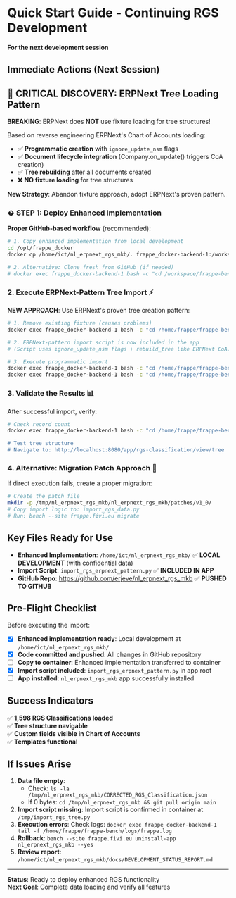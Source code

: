 # Quick Start Guide - Continuing RGS Development
**For the next development session**

## Immediate Actions (Next Session)

## 🚨 CRITICAL DISCOVERY: ERPNext Tree Loading Pattern

**BREAKING**: ERPNext does **NOT** use fixture loading for tree structures! 

Based on reverse engineering ERPNext's Chart of Accounts loading:
- ✅ **Programmatic creation** with `ignore_update_nsm` flags
- ✅ **Document lifecycle integration** (Company.on_update() triggers CoA creation)  
- ✅ **Tree rebuilding** after all documents created
- ❌ **NO fixture loading** for tree structures

**New Strategy**: Abandon fixture approach, adopt ERPNext's proven pattern.

### � STEP 1: Deploy Enhanced Implementation
**Proper GitHub-based workflow** (recommended):

```bash
# 1. Copy enhanced implementation from local development
cd /opt/frappe_docker
docker cp /home/ict/nl_erpnext_rgs_mkb/. frappe_docker-backend-1:/workspace/frappe-bench/apps/nl_erpnext_rgs_mkb/

# 2. Alternative: Clone fresh from GitHub (if needed)
# docker exec frappe_docker-backend-1 bash -c "cd /workspace/frappe-bench/apps && rm -rf nl_erpnext_rgs_mkb && git clone https://github.com/erjeve/nl_erpnext_rgs_mkb.git"
```

### 2. Execute ERPNext-Pattern Tree Import ⚡
**NEW APPROACH**: Use ERPNext's proven tree creation pattern:

```bash
# 1. Remove existing fixture (causes problems)
docker exec frappe_docker-backend-1 bash -c "cd /home/frappe/frappe-bench && mv apps/nl_erpnext_rgs_mkb/nl_erpnext_rgs_mkb/fixtures/rgs_classification.json apps/nl_erpnext_rgs_mkb/nl_erpnext_rgs_mkb/fixtures/rgs_classification.json.disabled"

# 2. ERPNext-pattern import script is now included in the app
# (Script uses ignore_update_nsm flags + rebuild_tree like ERPNext CoA)

# 3. Execute programmatic import
docker exec frappe_docker-backend-1 bash -c "cd /home/frappe/frappe-bench && bench --site frappe.fivi.eu execute 'exec(open(\"apps/nl_erpnext_rgs_mkb/import_rgs_erpnext_pattern.py\").read())'"
docker exec frappe_docker-backend-1 bash -c "cd /home/frappe/frappe-bench && bench --site frappe.fivi.eu execute 'exec(open(\"/tmp/import_rgs_erpnext_pattern.py\").read())'"
```

### 3. Validate the Results 📊
After successful import, verify:

```bash
# Check record count
docker exec frappe_docker-backend-1 bash -c "cd /home/frappe/frappe-bench && bench --site frappe.fivi.eu execute 'import frappe; print(f\"RGS Records: {frappe.db.count(\"RGS Classification\")}\")"'

# Test tree structure
# Navigate to: http://localhost:8080/app/rgs-classification/view/tree
```

### 4. Alternative: Migration Patch Approach 🔧
If direct execution fails, create a proper migration:

```bash
# Create the patch file
mkdir -p /tmp/nl_erpnext_rgs_mkb/nl_erpnext_rgs_mkb/patches/v1_0/
# Copy import logic to: import_rgs_data.py
# Run: bench --site frappe.fivi.eu migrate
```

## Key Files Ready for Use

- **Enhanced Implementation**: `/home/ict/nl_erpnext_rgs_mkb/` ✅ **LOCAL DEVELOPMENT** (with confidential data)
- **Import Script**: `import_rgs_erpnext_pattern.py` ✅ **INCLUDED IN APP**
- **GitHub Repo**: https://github.com/erjeve/nl_erpnext_rgs_mkb ✅ **PUSHED TO GITHUB**

## Pre-Flight Checklist

Before executing the import:

- [x] **Enhanced implementation ready**: Local development at `/home/ict/nl_erpnext_rgs_mkb/`
- [x] **Code committed and pushed**: All changes in GitHub repository  
- [ ] **Copy to container**: Enhanced implementation transferred to container
- [x] **Import script included**: `import_rgs_erpnext_pattern.py` in app root
- [ ] **App installed**: `nl_erpnext_rgs_mkb` app successfully installed

## Success Indicators

✅ **1,598 RGS Classifications loaded**  
✅ **Tree structure navigable**  
✅ **Custom fields visible in Chart of Accounts**  
✅ **Templates functional**  

## If Issues Arise

1. **Data file empty**: 
   - Check: `ls -la /tmp/nl_erpnext_rgs_mkb/CORRECTED_RGS_Classification.json`
   - If 0 bytes: `cd /tmp/nl_erpnext_rgs_mkb && git pull origin main`
2. **Import script missing**: Import script is confirmed in container at `/tmp/import_rgs_tree.py`
3. **Execution errors**: Check logs: `docker exec frappe_docker-backend-1 tail -f /home/frappe/frappe-bench/logs/frappe.log`
4. **Rollback**: `bench --site frappe.fivi.eu uninstall-app nl_erpnext_rgs_mkb --yes`
5. **Review report**: `/home/ict/nl_erpnext_rgs_mkb/docs/DEVELOPMENT_STATUS_REPORT.md`

---
**Status**: Ready to deploy enhanced RGS functionality  
**Next Goal**: Complete data loading and verify all features
